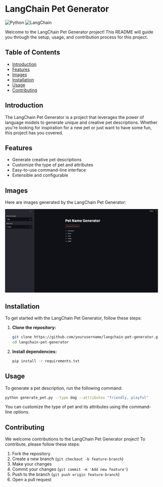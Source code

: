 # LangChain Pet Generator

![Python](https://img.shields.io/badge/Python-3776AB?logo=python&logoColor=white) ![LangChain](https://img.shields.io/badge/LangChain-000000?logo=langchain&logoColor=white)

Welcome to the LangChain Pet Generator project! This README will guide you through the setup, usage, and contribution process for this project.

## Table of Contents

- [Introduction](#introduction)
- [Features](#features)
- [Images](#images)
- [Installation](#installation)
- [Usage](#usage)
- [Contributing](#contributing)

## Introduction

The LangChain Pet Generator is a project that leverages the power of language models to generate unique and creative pet descriptions. Whether you're looking for inspiration for a new pet or just want to have some fun, this project has you covered.

## Features

- Generate creative pet descriptions
- Customize the type of pet and attributes
- Easy-to-use command-line interface
- Extensible and configurable

## Images

Here are images generated by the LangChain Pet Generator:

![Image 2](images/img_2.png)

## Installation

To get started with the LangChain Pet Generator, follow these steps:

1. **Clone the repository:**
    ```bash
    git clone https://github.com/yourusername/langchain-pet-generator.git
    cd langchain-pet-generator
    ```

2. **Install dependencies:**
    ```bash
    pip install -r requirements.txt
    ```

## Usage

To generate a pet description, run the following command:

```bash
python generate_pet.py --type dog --attributes "friendly, playful"
```

You can customize the type of pet and its attributes using the command-line options.

## Contributing

We welcome contributions to the LangChain Pet Generator project! To contribute, please follow these steps:

1. Fork the repository
2. Create a new branch (`git checkout -b feature-branch`)
3. Make your changes
4. Commit your changes (`git commit -m 'Add new feature'`)
5. Push to the branch (`git push origin feature-branch`)
6. Open a pull request

